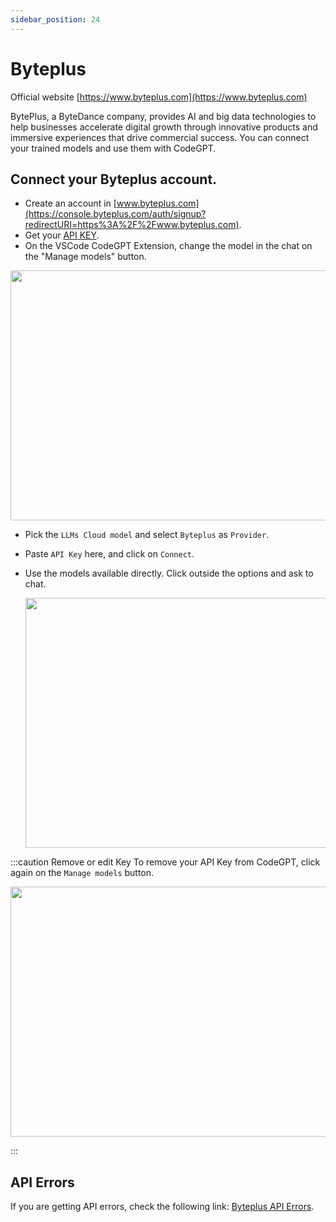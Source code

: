 ```yaml
---
sidebar_position: 24
---
```

# Byteplus
Official website [https://www.byteplus.com](https://www.byteplus.com)

BytePlus, a ByteDance company, provides AI and big data technologies to help businesses accelerate digital growth through innovative products and immersive experiences that drive commercial success.
You can connect your trained models and use them with CodeGPT.

## Connect your Byteplus account.
- Create an account in [www.byteplus.com](https://console.byteplus.com/auth/signup?redirectURI=https%3A%2F%2Fwww.byteplus.com).
- Get your [API KEY](https://console.byteplus.com/ark/region:ark-stg+ap-southeast-1/apiKey?apikey=%7B%7D).
- On the VSCode CodeGPT Extension, change the model in the chat on the "Manage models" button.

<p align="center"><img width="550" height="400" src="https://github.com/user-attachments/assets/6d5a8bbb-f024-49f5-bbbb-223ce0b983f6" /></p>

- Pick the `LLMs Cloud model` and select `Byteplus` as `Provider`.
- Paste `API Key` here, and click on `Connect`.
- Use the models available directly. Click outside the options and ask to chat.

  <p align="center"><img width="550" height="400" src="https://github.com/user-attachments/assets/fe41e876-2c2a-4eb1-ad73-8fd3158cf1e9"/></p>

:::caution Remove or edit Key
To remove your API Key from CodeGPT, click again on  the `Manage models` button.
 <p align="center"><img width="550" height="400" src="https://github.com/user-attachments/assets/f4f02a73-5b0d-42af-b5eb-7c031ee52eeb"/></p>
:::


## API Errors
If you are getting API errors, check the following link: [Byteplus API Errors](https://docs.byteplus.com/en/docs/ModelArk/1299023).
